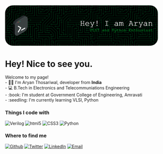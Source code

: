 ![](./github-header-image.png)
<h1>Hey! Nice to see you.</h1>


<p>Welcome to my page! </br> - 🙋‍♂️ I'm Aryan Thosariwal, developer from <b>India</b> </br> - 💻 B.Tech in Electronics and Telecommuniations Engineering</br> - :book: I'm student at Government College of Engineering, Amravati </br> - :seedling: I'm currently learning VLSI, Python</p>
<h3>Things I code with</h3>
<p>

  <img alt="Verilog" src="https://img.shields.io/badge/-Verilog-%23FFFF00?style=for-the-badge&logo=v&logoColor=white&labelColor=%23FFFF00">
  <img alt="html5" src="https://img.shields.io/badge/-HTML5-E34F26?style=for-the-badge&logo=html5&logoColor=white" />
  <img alt="CSS3" src="https://img.shields.io/badge/-CSS3-2965f1?style=for-the-badge&logo=css3&logoColor=white&labelColor=2965f1">
  <img alt="Python" src="https://img.shields.io/badge/-Python-%23F2F3F5?style=for-the-badge&logo=python&labelColor=%23F2F3F5">

  
  
<h3>Where to find me</h3>
<p><a href="https://github.com/AryanThosariwal" target="_blank"><img alt="Github" src="https://img.shields.io/badge/GitHub-%2312100E.svg?&style=for-the-badge&logo=Github&logoColor=white" /></a> <a href="https://twitter.com/AryanThosariwal" target="_blank"><img alt="Twitter" src="https://img.shields.io/badge/twitter-%231DA1F2.svg?&style=for-the-badge&logo=twitter&logoColor=white" /></a> <a href="https://www.linkedin.com/in/aryanthosariwal" target="_blank"><img alt="LinkedIn" src="https://img.shields.io/badge/linkedin-%230077B5.svg?&style=for-the-badge&logo=linkedin&logoColor=white" /></a>
<a href="mailto:aryanthosriwal90@gmail.com" target="_blank"><img alt="Email" src="https://img.shields.io/badge/email-%23F2F3F5.svg?&style=for-the-badge&logo=gmail" /></a>
</p>
</p>
